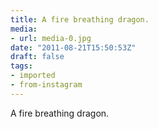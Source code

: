 ```yaml
---
title: A fire breathing dragon.
media:
- url: media-0.jpg
date: "2011-08-21T15:50:53Z"
draft: false
tags:
- imported
- from-instagram
---
```

A fire breathing dragon.
